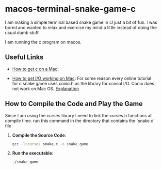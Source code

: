 # macos-terminal-snake-game-c

I am making a simple terminal based snake game in c! just a bit of fun.
I was bored and wanted to relax and exercise my mind a little instead of
doing the usual dumb stuff.

I am running the c program on macos. 

## Useful Links

- [How to get c on a Mac](https://www.cs.auckland.ac.nz/~paul/C/Mac/):

- [How to get I/O working on Mac](http://jbwyatt.com/ncurses.html): 
    For some reason every online tutorial for c snake game uses conio.h as the library for
    consol I/O. Conio does not work on Mac OS.
    [Explanation](https://stackoverflow.com/a/67320678/22211726)

## How to Compile the Code and Play the Game
Since I am using the curses library I need to link the curses.h functions at compile time.
run this command in the directory that contains the 'snake.c' file

1. **Compile the Source Code**:
   ```bash
   gcc -lncurses snake.c -o snake_game

2. **Run the executable**:
   ```bash
   ./snake_game
